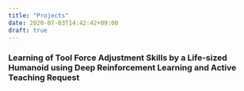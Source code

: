 ```yaml
---
title: "Projects"
date: 2020-07-03T14:42:42+09:00
draft: true
---
```

### Learning of Tool Force Adjustment Skills by a Life-sized Humanoid using Deep Reinforcement Learning and Active Teaching Request
